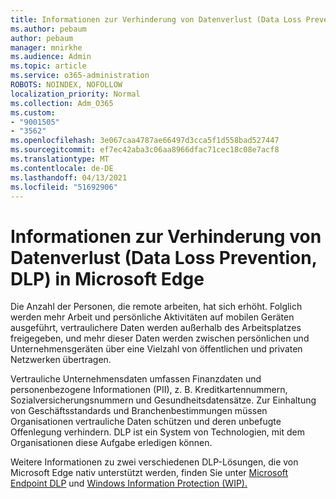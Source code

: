 ```yaml
---
title: Informationen zur Verhinderung von Datenverlust (Data Loss Prevention, DLP) in Microsoft Edge
ms.author: pebaum
author: pebaum
manager: mnirkhe
ms.audience: Admin
ms.topic: article
ms.service: o365-administration
ROBOTS: NOINDEX, NOFOLLOW
localization_priority: Normal
ms.collection: Adm_O365
ms.custom:
- "9001505"
- "3562"
ms.openlocfilehash: 3e067caa4787ae66497d3cca5f1d558bad527447
ms.sourcegitcommit: ef7ec42aba3c06aa8966dfac71cec18c08e7acf8
ms.translationtype: MT
ms.contentlocale: de-DE
ms.lasthandoff: 04/13/2021
ms.locfileid: "51692906"
---
```

# <a name="learn-about-data-loss-prevention-dlp-in-microsoft-edge"></a>Informationen zur Verhinderung von Datenverlust (Data Loss Prevention, DLP) in Microsoft Edge

Die Anzahl der Personen, die remote arbeiten, hat sich erhöht. Folglich werden mehr Arbeit und persönliche Aktivitäten auf mobilen Geräten ausgeführt, vertraulichere Daten werden außerhalb des Arbeitsplatzes freigegeben, und mehr dieser Daten werden zwischen persönlichen und Unternehmensgeräten über eine Vielzahl von öffentlichen und privaten Netzwerken übertragen.

Vertrauliche Unternehmensdaten umfassen Finanzdaten und personenbezogene Informationen (PII), z. B. Kreditkartennummern, Sozialversicherungsnummern und Gesundheitsdatensätze. Zur Einhaltung von Geschäftsstandards und Branchenbestimmungen müssen Organisationen vertrauliche Daten schützen und deren unbefugte Offenlegung verhindern. DLP ist ein System von Technologien, mit dem Organisationen diese Aufgabe erledigen können.

Weitere Informationen zu zwei verschiedenen DLP-Lösungen, die von Microsoft Edge nativ unterstützt werden, finden Sie unter [Microsoft Endpoint DLP](https://go.microsoft.com/fwlink/?linkid=2151765) und [Windows Information Protection (WIP).](https://go.microsoft.com/fwlink/?linkid=2151766)